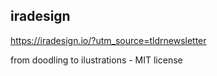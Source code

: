 

## iradesign

https://iradesign.io/?utm_source=tldrnewsletter



from doodling to ilustrations - MIT license
